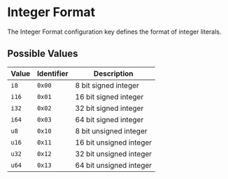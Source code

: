 # Integer Format

The Integer Format configuration key defines the format of integer literals. 

## Possible Values

| Value | Identifier | Description             |
| ----- | ---------- | ----------------------- |
| `i8`  | `0x00`     | 8 bit signed integer    |
| `i16` | `0x01`     | 16 bit signed integer   |
| `i32` | `0x02`     | 32 bit signed integer   |
| `i64` | `0x03`     | 64 bit signed integer   |
| `u8`  | `0x10`     | 8 bit unsigned integer  |
| `u16` | `0x11`     | 16 bit unsigned integer |
| `u32` | `0x12`     | 32 bit unsigned integer |
| `u64` | `0x13`     | 64 bit unsigned integer |